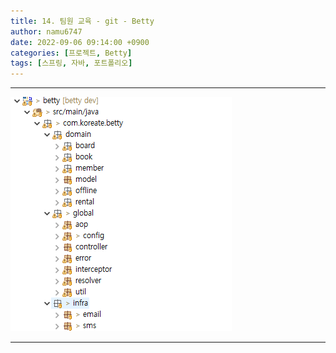 ```yaml
---
title: 14. 팀원 교육 - git - Betty
author: namu6747
date: 2022-09-06 09:14:00 +0900
categories: [프로젝트, Betty]
tags: [스프링, 자바, 포트폴리오]
---
```

<hr/>

<!-- image comment -->
![Desktop View](/assets/img/betty/package/package-all.png)
<hr/>

